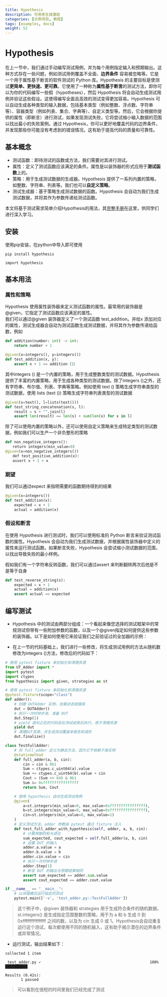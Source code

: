 ```yaml
---
title: Hypothesis
description: 可用来生成激励
categories: [示例项目, 教程]
tags: [examples, docs]
weight: 52
---
```



#  Hypothesis
在上一节中，我们通过手动编写测试用例，并为每个用例指定输入和预期输出。这种方式存在一些问题，例如测试用例覆盖不全面、**边界条件** 容易被忽略等。它是一个用于属性基于断言的软件测试的 Python 库。Hypothesis 的主要目标是使测试**更简单、更快速、更可靠**。它使用了一种称为**属性基于断言**的测试方法，即你可以为你的代码编写一些假（hypotheses），然后 Hypothesis 将会自动生成测试用例并验证这些假设。这使得编写全面且高效的测试变得更加容易。Hypothesis 可以自动生成各种类型的输入数据，包括基本类型（例如整数、浮点数、字符串等）、容器类型（例如列表、集合、字典等）、自定义类型等。然后，它会根据你提供的属性（即断言）进行测试，如果发现测试失败，它将尝试缩小输入数据的范围以找出最小的失败案例。通过 Hypothesis，你可以更好地覆盖代码的边界条件，并发现那些你可能没有考虑到的错误情况。这有助于提高代码的质量和可靠性。
## 基本概念
- 测试函数：即待测试的函数或方法，我们需要对其进行测试。
- 属性：定义了测试函数应该满足的条件。属性是以装饰器的形式应用于**测试函数**上的。
- 策略：用于生成测试数据的生成器。Hypothesis 提供了一系列内置的策略，如整数、字符串、列表等。我们也可以**自定义策略**。
- 测试生成器：基于策略生成测试数据的函数。Hypothesis 会自动为我们生成测试数据，并将其作为参数传递给测试函数。

本文将基于测试需求简单介绍Hypothesis的用法，其[完整手册](https://hypothesis.readthedocs.io/en/latest/)在这里，供同学们进行深入学习。
## 安装

使用pip安装，在python中导入即可使用
```shell
pip install hypothesis

import hypothesis
```


## 基本用法

### 属性和策略   
Hypothesis 使用属性装饰器来定义测试函数的属性。最常用的装饰器是 @given，它指定了测试函数应该满足的属性。    
我们可以通过@given 装饰器定义了一个测试函数 test_addition。并给x 添加对应的属性，测试生成器会自动为测试函数生成测试数据，并将其作为参数传递给函数，例如
```python
def addition(number: int) -> int:
    return number + 1

@given(x=integers(), y=integers())　　
def test_addition(x, y):　　   
	assert x + 1 == addition（1）
```

其中integers () 是一个内置的策略，用于生成整数类型的测试数据。Hypothesis 提供了丰富的内置策略，用于生成各种类型的测试数据。除了integers ()之外，还有字符串、布尔值、列表、字典等策略。例如使用 text () 策略生成字符串类型的测试数据，使用 lists (text ()) 策略生成字符串列表类型的测试数据
```python
@given(s=text(), l=lists(text()))
def test_string_concatenation(s, l):　　   
	result = s + "".join(l)　　   
	assert len(result) == len(s) + sum(len(x) for x in l)
```

除了可以使用内置的策略以外，还可以使用自定义策略来生成特定类型的测试数据，例如我们可以生产一个非负整形的策略
```python
def non_negative_integers():
　　return integers(min_value=0)
@given(x=non_negative_integers())
　　def test_positive_addition(x):
　　assert x + 1 > x
```

### 期望
我们可以通过expect 来指明需要的函数期待得到的结果
```python
@given(x=integers())
def test_addition(x):
    expected = x + 1
    actual = addition(x)
```
### 假设和断言
在使用 Hypothesis 进行测试时，我们可以使用标准的 Python 断言来验证测试函数的属性。Hypothesis 会自动为我们生成测试数据，并根据属性装饰器中定义的属性来运行测试函数。如果断言失败，Hypothesis 会尝试缩小测试数据的范围，以找出导致失败的最小样例。

假如我们有一个字符串反转函数，我们可以通过assert 来判断翻转两次后他是不是等于自身
```python
def test_reverse_string(s):
    expected = x + 1
    actual = addition(x)
	assert actual == expected
```

## 编写测试

- Hypothesis 中的测试由两部分组成：一个看起来像您选择的测试框架中的常规测试但带有一些附加参数的函数，以及一个@given指定如何提供这些参数的装饰器。以下是如何使用它来验证我们之前验证过的全加器的示例：

- 在上一节的代码基础上，我们进行一些修改，将生成测试用例的方法从随机数修改为integers ()方法，修改后的代码如下：

```python
# 使用 pytest fixture 来初始化和清理资源
from UT_Adder import *
import pytest
import ctypes
from hypothesis import given, strategies as st

# 使用 pytest fixture 来初始化和清理资源
@pytest.fixture(scope="class")
def adder():
    # 创建 DUTAdder 实例，加载动态链接库
    dut = DUTAdder()
    # 执行一次时钟步进，准备 DUT
    dut.Step(1)
    # yield 语句之后的代码会在测试结束后执行，用于清理资源
    yield dut
    # 清理DUT资源，并生成测试覆盖率报告和波形
    dut.finalize()

class TestFullAdder:
    # 将 full_adder 定义为静态方法，因为它不依赖于类实例
    @staticmethod
    def full_adder(a, b, cin):
        cin = cin & 0b1
        Sum = ctypes.c_uint64(a).value
        Sum += ctypes.c_uint64(b).value + cin
        Cout = (Sum >> 64) & 0b1
        Sum &= 0xffffffffffffffff
        return Sum, Cout

    # 使用 hypothesis 自动生成测试用例
    @given(
        a=st.integers(min_value=0, max_value=0xffffffffffffffff),
        b=st.integers(min_value=0, max_value=0xffffffffffffffff),
        cin=st.integers(min_value=0, max_value=1)
    )
    # 定义测试方法，adder 参数由 pytest 通过 fixture 注入
    def test_full_adder_with_hypothesis(self, adder, a, b, cin):
        # 计算预期的和与进位
        sum_expected, cout_expected = self.full_adder(a, b, cin)
        # 设置 DUT 的输入
        adder.a.value = a
        adder.b.value = b
        adder.cin.value = cin
        # 执行一次时钟步进
        adder.Step(1)
        # 断言 DUT 的输出与预期结果相同
        assert sum_expected == adder.sum.value
        assert cout_expected == adder.cout.value

if __name__ == "__main__":
    # 以详细模式运行指定的测试
    pytest.main(['-v', 'test_adder.py::TestFullAdder'])

```
>这个例子中，@given 装饰器和 strategies 用于生成符合条件的随机数据。st.integers() 是生成指定范围整数的策略，用于为 a 和 b 生成 0 到 0xffffffffffffffff 之间的数，以及为 cin 生成 0 或 1。Hypothesis会自动重复运行这个测试，每次都使用不同的随机输入，这有助于揭示潜在的边界条件或异常情况。
- 运行测试，输出结果如下：
```shell
collected 1 item                                                               

 test_adder.py ✓                                                 100% ██████████

Results (0.42s):
       1 passed
```
> 可以看到在很短的时间里我们已经完成了测试